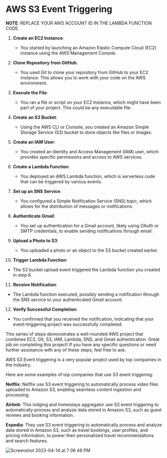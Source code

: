 # AWS S3 Event Triggering


**NOTE**: REPLACE YOUR AWS ACCOUNT ID IN THE LAMBDA FUNCTION CODE.
1. **Create an EC2 Instance**:
   - You started by launching an Amazon Elastic Compute Cloud (EC2) instance using the AWS Management Console.

2. **Clone Repository from GitHub**:
   - You used Git to clone your repository from GitHub to your EC2 instance. This allows you to work with your code on the AWS environment.

3. **Execute the File**:
   - You ran a file or script on your EC2 instance, which might have been part of your project. This could be any executable file.

4. **Create an S3 Bucket**:
   - Using the AWS CLI or Console, you created an Amazon Simple Storage Service (S3) bucket to store objects like files or images.

5. **Create an IAM User**:
   - You created an Identity and Access Management (IAM) user, which provides specific permissions and access to AWS services.

6. **Create a Lambda Function**:
   - You deployed an AWS Lambda function, which is serverless code that can be triggered by various events.

7. **Set up an SNS Service**:
   - You configured a Simple Notification Service (SNS) topic, which allows for the distribution of messages or notifications.

8. **Authenticate Gmail**:
   - You set up authentication for a Gmail account, likely using OAuth or SMTP credentials, to enable sending notifications through email.

9. **Upload a Photo to S3**:
   - You uploaded a photo or an object to the S3 bucket created earlier.

10. **Trigger Lambda Function**:
   - The S3 bucket upload event triggered the Lambda function you created in step 6.

11. **Receive Notification**:
   - The Lambda function executed, possibly sending a notification through the SNS service to your authenticated Gmail account.

12. **Verify Successful Completion**:
   - You confirmed that you received the notification, indicating that your event-triggering project was successfully completed.

This series of steps demonstrates a well-rounded AWS project that combines EC2, Git, S3, IAM, Lambda, SNS, and Gmail authentication. Great job on completing this project! If you have any specific questions or need further assistance with any of these steps, feel free to ask.

AWS S3 Event triggering is a very popular project used by top companies in the Industry.

Here are some examples of top companies that use S3 event triggering:

**Netflix**: Netflix use S3 event triggering to automatically process video files uploaded to Amazon S3, enabling seamless content ingestion and processing.

**Airbnb**: This lodging and homestays aggregator use S3 event triggering to automatically process and analyze data stored in Amazon S3, such as guest reviews and booking information.

**Expedia**: They use S3 event triggering to automatically process and analyze data stored in Amazon S3, such as travel bookings, user profiles, and pricing information, to power their personalized travel recommendations and search features.


![Screenshot 2023-04-14 at 7 06 46 PM](https://user-images.githubusercontent.com/43399466/232058778-a7299e9b-9892-471c-a05d-14d773b5b333.png)
